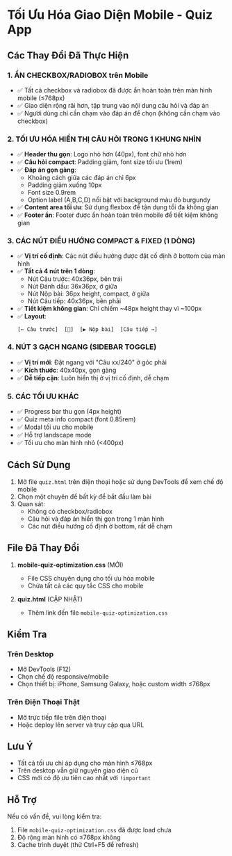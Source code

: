 # Tối Ưu Hóa Giao Diện Mobile - Quiz App

## Các Thay Đổi Đã Thực Hiện

### 1. ẨN CHECKBOX/RADIOBOX trên Mobile
- ✅ Tất cả checkbox và radiobox đã được ẩn hoàn toàn trên màn hình mobile (≤768px)
- ✅ Giao diện rộng rãi hơn, tập trung vào nội dung câu hỏi và đáp án
- ✅ Người dùng chỉ cần chạm vào đáp án để chọn (không cần chạm vào checkbox)

### 2. TỐI ƯU HÓA HIỂN THỊ CÂU HỎI TRONG 1 KHUNG NHÌN
- ✅ **Header thu gọn**: Logo nhỏ hơn (40px), font chữ nhỏ hơn
- ✅ **Câu hỏi compact**: Padding giảm, font size tối ưu (1rem)
- ✅ **Đáp án gọn gàng**: 
  - Khoảng cách giữa các đáp án chỉ 6px
  - Padding giảm xuống 10px
  - Font size 0.9rem
  - Option label (A,B,C,D) nổi bật với background màu đỏ burgundy
- ✅ **Content area tối ưu**: Sử dụng flexbox để tận dụng tối đa không gian
- ✅ **Footer ẩn**: Footer được ẩn hoàn toàn trên mobile để tiết kiệm không gian

### 3. CÁC NÚT ĐIỀU HƯỚNG COMPACT & FIXED (1 DÒNG)
- ✅ **Vị trí cố định**: Các nút điều hướng được đặt cố định ở bottom của màn hình
- ✅ **Tất cả 4 nút trên 1 dòng**: 
  - Nút Câu trước: 40x36px, bên trái
  - Nút Đánh dấu: 36x36px, ở giữa
  - Nút Nộp bài: 36px height, compact, ở giữa
  - Nút Câu tiếp: 40x36px, bên phải
- ✅ **Tiết kiệm không gian**: Chỉ chiếm ~48px height thay vì ~100px
- ✅ **Layout**: 
  ```
  [← Câu trước]  [🔖]  [▶ Nộp bài]  [Câu tiếp →]
  ```

### 4. NÚT 3 GẠCH NGANG (SIDEBAR TOGGLE)
- ✅ **Vị trí mới**: Đặt ngang với "Câu xx/240" ở góc phải
- ✅ **Kích thước**: 40x40px, gọn gàng
- ✅ **Dễ tiếp cận**: Luôn hiển thị ở vị trí cố định, dễ chạm

### 5. CÁC TỐI ƯU KHÁC
- ✅ Progress bar thu gọn (4px height)
- ✅ Quiz meta info compact (font 0.85rem)
- ✅ Modal tối ưu cho mobile
- ✅ Hỗ trợ landscape mode
- ✅ Tối ưu cho màn hình nhỏ (<400px)

## Cách Sử Dụng

1. Mở file `quiz.html` trên điện thoại hoặc sử dụng DevTools để xem chế độ mobile
2. Chọn một chuyên đề bất kỳ để bắt đầu làm bài
3. Quan sát:
   - Không có checkbox/radiobox
   - Câu hỏi và đáp án hiển thị gọn trong 1 màn hình
   - Các nút điều hướng cố định ở bottom, rất dễ chạm

## File Đã Thay Đổi

1. **mobile-quiz-optimization.css** (MỚI)
   - File CSS chuyên dụng cho tối ưu hóa mobile
   - Chứa tất cả các quy tắc CSS cho mobile

2. **quiz.html** (CẬP NHẬT)
   - Thêm link đến file `mobile-quiz-optimization.css`

## Kiểm Tra

### Trên Desktop
- Mở DevTools (F12)
- Chọn chế độ responsive/mobile
- Chọn thiết bị: iPhone, Samsung Galaxy, hoặc custom width ≤768px

### Trên Điện Thoại Thật
- Mở trực tiếp file trên điện thoại
- Hoặc deploy lên server và truy cập qua URL

## Lưu Ý

- Tất cả tối ưu chỉ áp dụng cho màn hình ≤768px
- Trên desktop vẫn giữ nguyên giao diện cũ
- CSS mới có độ ưu tiên cao nhất với `!important`

## Hỗ Trợ

Nếu có vấn đề, vui lòng kiểm tra:
1. File `mobile-quiz-optimization.css` đã được load chưa
2. Độ rộng màn hình có ≤768px không
3. Cache trình duyệt (thử Ctrl+F5 để refresh)
